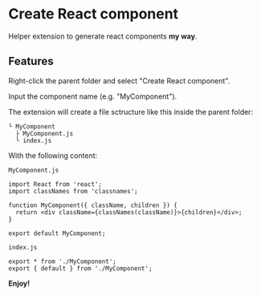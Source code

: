 # Create React component

Helper extension to generate react components **my way**.

## Features

Right-click the parent folder and select "Create React component".

Input the component name (e.g. "MyComponent").

The extension will create a file sctructure like this inside the parent folder:

```
└ MyComponent
  ├ MyComponent.js
  └ index.js
```

With the following content:

`MyComponent.js`

```
import React from 'react';
import classNames from 'classnames';

function MyComponent({ className, children }) {
  return <div className={classNames(className)}>{children}</div>;
}

export default MyComponent;
```

`index.js`

```
export * from './MyComponent';
export { default } from './MyComponent';
```

**Enjoy!**
